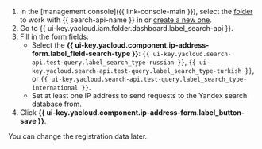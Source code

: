 1. In the [management console]({{ link-console-main }}), select the [folder](../../resource-manager/concepts/resources-hierarchy.md#folder) to work with {{ search-api-name }} in or [create a new one](../../resource-manager/operations/folder/create.md).
1. Go to {{ ui-key.yacloud.iam.folder.dashboard.label_search-api }}.
1. Fill in the form fields:
   * Select the **{{ ui-key.yacloud.component.ip-address-form.label_field-search-type }}**: `{{ ui-key.yacloud.search-api.test-query.label_search_type-russian }}`, `{{ ui-key.yacloud.search-api.test-query.label_search_type-turkish }}`, or `{{ ui-key.yacloud.search-api.test-query.label_search_type-international }}`.
   * Set at least one IP address to send requests to the Yandex search database from.
1. Click **{{ ui-key.yacloud.component.ip-address-form.label_button-save }}**.

You can change the registration data later.
